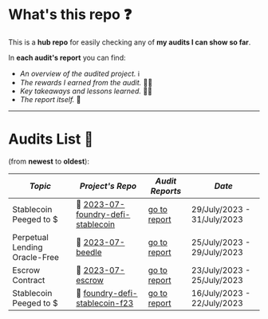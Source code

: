 # What's this repo ❓

This is a **hub repo** for easily checking any of **my audits I can show so far**.

In **each audit's report** you can find:

- _An overview of the audited project._ ℹ️
- _The rewards I earned from the audit._ 💸🧠
- _Key takeaways and lessons learned._ 👨‍💻
- _The report itself._ 📝

<hr/>

# Audits List 📓

(from **newest** to **oldest**):

| _Topic_                       | _Project's Repo_                                                                                | _Audit Reports_                                                                                                              | _Date_                      |
| ----------------------------- | ----------------------------------------------------------------------------------------------- | ---------------------------------------------------------------------------------------------------------------------------- | --------------------------- |
| Stablecoin Peeged to $        | 🔗 [2023-07-foundry-defi-stablecoin](https://github.com/Cyfrin/2023-07-foundry-defi-stablecoin) | [go to report](https://github.com/CarlosAlegreUr/Audits-By-CarlosAlegreUr/tree/main/reports/2023-07-foundry-defi-stablecoin) | 29/July/2023 - 31/July/2023 |
| Perpetual Lending Oracle-Free | 🔗 [2023-07-beedle](https://github.com/Cyfrin/2023-07-beedle)                                   | [go to report](https://github.com/CarlosAlegreUr/Audits-By-CarlosAlegreUr/tree/main/reports/2023-07-beedle)                  | 25/July/2023 - 29/July/2023 |
| Escrow Contract               | 🔗 [2023-07-escrow](https://github.com/Cyfrin/2023-07-escrow/tree/main)                         | [go to report](https://github.com/CarlosAlegreUr/Audits-By-CarlosAlegreUr/tree/main/reports/2023-07-escrow)                  | 23/July/2023 - 25/July/2023 |
| Stablecoin Peeged to $        | 🔗 [foundry-defi-stablecoin-f23](https://github.com/Cyfrin/foundry-defi-stablecoin-f23/)        | [go to report](https://github.com/CarlosAlegreUr/AuditExamplePractice)                                                       | 16/July/2023 - 22/July/2023 |
